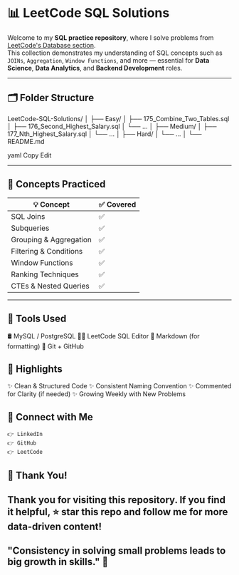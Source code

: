 # 📊 LeetCode SQL Solutions

Welcome to my **SQL practice repository**, where I solve problems from [LeetCode's Database section](https://leetcode.com/problemset/database/).  
This collection demonstrates my understanding of SQL concepts such as `JOINs`, `Aggregation`, `Window Functions`, and more — essential for **Data Science**, **Data Analytics**, and **Backend Development** roles.

---

## 🗂️ Folder Structure

LeetCode-SQL-Solutions/
│
├── Easy/
│ ├── 175_Combine_Two_Tables.sql
│ ├── 176_Second_Highest_Salary.sql
│ └── ...
│
├── Medium/
│ ├── 177_Nth_Highest_Salary.sql
│ └── ...
│
├── Hard/
│ └── ...
│
└── README.md

yaml
Copy
Edit

---

## 🧠 Concepts Practiced

| 💡 Concept              | ✅ Covered |
|------------------------|------------|
| SQL Joins              | ✅         |
| Subqueries             | ✅         |
| Grouping & Aggregation | ✅         |
| Filtering & Conditions | ✅         |
| Window Functions       | ✅         |
| Ranking Techniques     | ✅         |
| CTEs & Nested Queries  | ✅         |

---
## 🧰 Tools Used
🛢️ MySQL / PostgreSQL
🧑‍💻 LeetCode SQL Editor
📝 Markdown (for formatting)
🧩 Git + GitHub

## 🌟 Highlights
✨ Clean & Structured Code
✨ Consistent Naming Convention
✨ Commented for Clarity (if needed)
✨ Growing Weekly with New Problems

## 🔗 Connect with Me
    👉 LinkedIn
    👉 GitHub
    👉 LeetCode



## 💫 Thank You!
## Thank you for visiting this repository. If you find it helpful, ⭐️ star this repo and follow me for more data-driven content!

## "Consistency in solving small problems leads to big growth in skills." 💪



